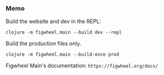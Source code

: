 ### Memo

Build the website and dev in the REPL:

`clojure -m figwheel.main --build dev --repl`

Build the production files only.

`clojure -m figwheel.main --build-once prod`

Figwheel Main's documentation: `https://figwheel.org/docs/`
